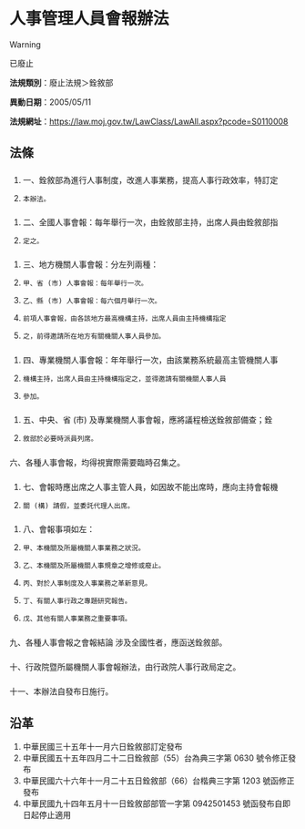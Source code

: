 # 人事管理人員會報辦法


> [!WARNING]
> 已廢止


**法規類別**：廢止法規＞銓敘部

**異動日期**：2005/05/11  

**法規網址**：https://law.moj.gov.tw/LawClass/LawAll.aspx?pcode=S0110008



## 法條
##### 
1. 一、銓敘部為進行人事制度，改進人事業務，提高人事行政效率，特訂定
1.     本辦法。

##### 
1. 二、全國人事會報：每年舉行一次，由銓敘部主持，出席人員由銓敘部指
1.     定之。

##### 
1. 三、地方機關人事會報：分左列兩種：
1.     甲、省 (市) 人事會報：每年舉行一次。
1.     乙、縣 (市) 人事會報：每六個月舉行一次。
1.     前項人事會報，由各該地方最高機構主持，出席人員由主持機構指定
1.     之，前得邀請所在地方有關機關人事人員參加。

##### 
1. 四、專業機關人事會報：年年舉行一次，由該業務系統最高主管機關人事
1.     機構主持，出席人員由主持機構指定之，並得邀請有關機關人事人員
1.     參加。

##### 
1. 五、中央、省 (市) 及專業機關人事會報，應將議程檢送銓敘部備查；銓
1.     敘部於必要時派員列席。

##### 
六、各種人事會報，均得視實際需要臨時召集之。

##### 
1. 七、會報時應出席之人事主管人員，如因故不能出席時，應向主持會報機
1.     關 (構) 請假，並委託代理人出席。

##### 
1. 八、會報事項如左：
1.     甲、本機關及所屬機關人事業務之狀況。
1.     乙、本機關及所屬機關人事規章之增修或廢止。
1.     丙、對於人事制度及人事業務之革新意見。
1.     丁、有關人事行政之專題研究報告。
1.     戊、其他有關人事業務之重要事項。

##### 
九、各種人事會報之會報結論 涉及全國性者，應函送銓敘部。

##### 
十、行政院暨所屬機關人事會報辦法，由行政院人事行政局定之。

##### 
十一、本辦法自發布日施行。

## 沿革
1. 中華民國三十五年十一月六日銓敘部訂定發布
1. 中華民國五十五年四月二十二日銓敘部（55）台為典三字第 0630 號令修正發布
1. 中華民國六十六年十一月二十五日銓敘部（66）台楷典三字第 1203 號函修正發布
1. 中華民國九十四年五月十一日銓敘部部管一字第 0942501453 號函發布自即日起停止適用
